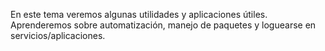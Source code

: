 En este tema veremos algunas utilidades y aplicaciones útiles. Aprenderemos sobre automatización, manejo de paquetes y loguearse en servicios/aplicaciones.